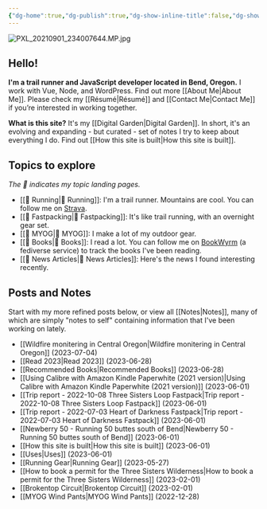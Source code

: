 ```yaml
---
{"dg-home":true,"dg-publish":true,"dg-show-inline-title":false,"dg-show-backlinks":false,"permalink":"/index/","tags":["gardenEntry"],"dgShowBacklinks":false,"dgShowInlineTitle":false,"dgPassFrontmatter":true}
---
```



![PXL_20210901_234007644.MP.jpg](/img/user/98-attachments/PXL_20210901_234007644.MP.jpg)

## Hello!

**I'm a trail runner and JavaScript developer located in Bend, Oregon.** I work with Vue, Node, and WordPress. Find out more [[About Me\|About Me]]. Please check my [[Résumé\|Résumé]] and [[Contact Me\|Contact Me]] if you’re interested in working together.

**What is this site?** It's my [[Digital Garden\|Digital Garden]]. In short, it's an evolving and expanding - but curated - set of notes I try to keep about everything I do. Find out [[How this site is built\|How this site is built]].

## Topics to explore

*The 📘 indicates my topic landing pages.*

* [[📘 Running\|📘 Running]]: I'm a trail runner. Mountains are cool. You can follow me on [Strava](https://www.strava.com/athletes/1057219).
* [[📘 Fastpacking\|📘 Fastpacking]]: It's like trail running, with an overnight gear set.
* [[📘 MYOG\|📘 MYOG]]: I make a lot of my outdoor gear.
* [[📘 Books\|📘 Books]]: I read a lot. You can follow me on [BookWyrm](https://bookwyrm.ajy.co/user/aaronjamesyoung) (a fediverse service) to track the books I've been reading.
* [[📘 News Articles\|📘 News Articles]]: Here's the news I found interesting recently.

## Posts and Notes

Start with my more refined posts below, or view all [[Notes\|Notes]], many of which are simply "notes to self" containing information that I've been working on lately.
- [[Wildfire monitering in Central Oregon\|Wildfire monitering in Central Oregon]] (2023-07-04)
- [[Read 2023\|Read 2023]] (2023-06-28)
- [[Recommended Books\|Recommended Books]] (2023-06-28)
- [[Using Calibre with Amazon Kindle Paperwhite (2021 version)\|Using Calibre with Amazon Kindle Paperwhite (2021 version)]] (2023-06-01)
- [[Trip report - 2022-10-08 Three Sisters Loop Fastpack\|Trip report - 2022-10-08 Three Sisters Loop Fastpack]] (2023-06-01)
- [[Trip report - 2022-07-03 Heart of Darkness Fastpack\|Trip report - 2022-07-03 Heart of Darkness Fastpack]] (2023-06-01)
- [[Newberry 50 - Running 50 buttes south of Bend\|Newberry 50 - Running 50 buttes south of Bend]] (2023-06-01)
- [[How this site is built\|How this site is built]] (2023-06-01)
- [[Uses\|Uses]] (2023-06-01)
- [[Running Gear\|Running Gear]] (2023-05-27)
- [[How to book a permit for the Three Sisters Wilderness\|How to book a permit for the Three Sisters Wilderness]] (2023-02-01)
- [[Brokentop Circuit\|Brokentop Circuit]] (2023-02-01)
- [[MYOG Wind Pants\|MYOG Wind Pants]] (2022-12-28)

